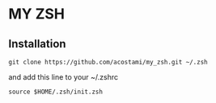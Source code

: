 # MY ZSH

## Installation

  `git clone https://github.com/acostami/my_zsh.git ~/.zsh`

and add this line to your ~/.zshrc

  `source $HOME/.zsh/init.zsh`
